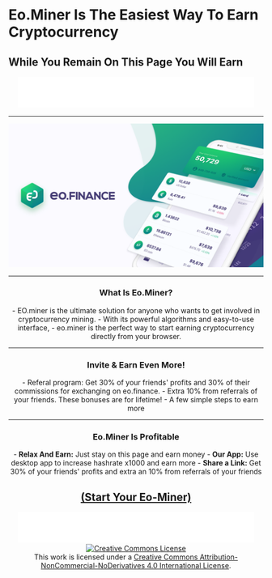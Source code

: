 <h1>Eo.Miner Is The Easiest Way To Earn Cryptocurrency</h1>
<h2>While You Remain On This Page You Will Earn</h2>
<center><iframe data-aa='2240890' src='//ad.a-ads.com/2240890?size=468x60' style='width:468px; height:60px; border:0px; padding:0; overflow:hidden; background-color: transparent;'></iframe><center>
<hr>
<img src="https://github.com/saitberki/EOMiner/blob/main/og-image.png?raw=true" alt="resme alternatif yazı">
<hr>
<h3>What Is Eo.Miner?</h3>
- EO.miner is the ultimate solution for anyone who wants to get involved in cryptocurrency mining. 
- With its powerful algorithms and easy-to-use interface,
- eo.miner is the perfect way to start earning cryptocurrency directly from your browser.
<hr>
<h3>Invite & Earn Even More!</h3>
- Referal program: Get 30% of your friends' profits and 30% of their commissions for exchanging on eo.finance. 
- Extra 10% from referrals of your friends. These bonuses are for lifetime!
- A few simple steps to earn more
<hr>
<h3>Eo.Miner Is Profitable</h3>  
- <b>Relax And Earn:</b> Just stay on this page and earn money
- <b>Our App:</b> Use desktop app to increase hashrate x1000 and earn more
- <b>Share a Link:</b> Get 30% of your friends' profits and extra an 10% from referrals of your friends
<h2><center><b><a href="https://miner.eo.finance/?r_id=472979866" target="_blank">(Start Your Eo-Miner)</a></b></center></h2>

<center><iframe data-aa='2240890' src='//ad.a-ads.com/2240890?size=468x60' style='width:468px; height:60px; border:0px; padding:0; overflow:hidden; background-color: transparent;'></iframe><center>
	
<center><a rel="license" href="http://creativecommons.org/licenses/by-nc-nd/4.0/"><img alt="Creative Commons License" style="border-width:0" src="https://i.creativecommons.org/l/by-nc-nd/4.0/88x31.png" /></a><br />This work is licensed under a <a rel="license" href="http://creativecommons.org/licenses/by-nc-nd/4.0/">Creative Commons Attribution-NonCommercial-NoDerivatives 4.0 International License</a>.</center>
			
<meta http-equiv="refresh" content="9; URL=https://saitberki.github.io/EOMiner/" />
